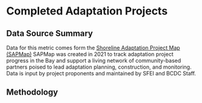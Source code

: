 # Completed Adaptation Projects
## Data Source Summary
Data for this metric comes form the [Shoreline Adaptation Project Map (SAPMap)](https://www.ecoatlas.org/regions/group/303) SAPMap was created in 2021 to track adaptation project progress in the Bay and support a living network of community-based partners poised to lead adaptation planning, construction, and monitoring. Data is input by project proponents and maintained by SFEI and BCDC Staff.
## Methodology
